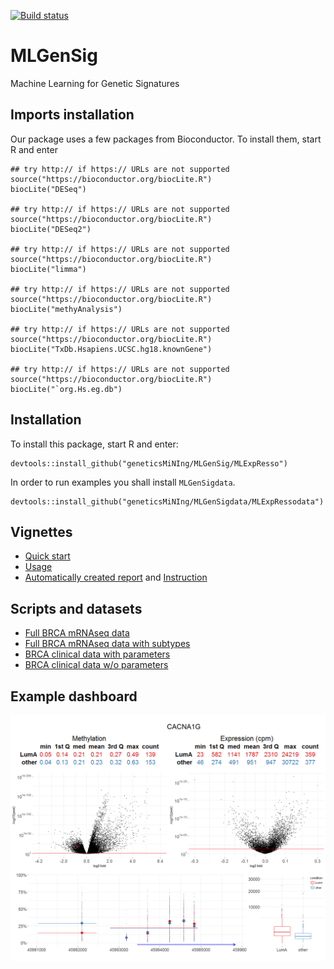 [![Build status](https://travis-ci.org/geneticsMiNIng/MLGenSig.svg?branch=master)](https://travis-ci.org/geneticsMiNIng/MLGenSig)


# MLGenSig
Machine Learning for Genetic Signatures

## Imports installation
Our package uses a few packages from Bioconductor. To install them, start R and enter

```
## try http:// if https:// URLs are not supported
source("https://bioconductor.org/biocLite.R")
biocLite("DESeq")

## try http:// if https:// URLs are not supported
source("https://bioconductor.org/biocLite.R")
biocLite("DESeq2")

## try http:// if https:// URLs are not supported
source("https://bioconductor.org/biocLite.R")
biocLite("limma")

## try http:// if https:// URLs are not supported
source("https://bioconductor.org/biocLite.R")
biocLite("methyAnalysis")

## try http:// if https:// URLs are not supported
source("https://bioconductor.org/biocLite.R")
biocLite("TxDb.Hsapiens.UCSC.hg18.knownGene")

## try http:// if https:// URLs are not supported
source("https://bioconductor.org/biocLite.R")
biocLite("`org.Hs.eg.db")
```


## Installation 
To install this package, start R and enter:
```
devtools::install_github("geneticsMiNIng/MLGenSig/MLExpResso")
```

In order to run examples you shall install `MLGenSigdata`.

```
devtools::install_github("geneticsMiNIng/MLGenSigdata/MLExpRessodata")
```


## Vignettes

* [Quick start](https://github.com/geneticsMiNIng/MLGenSig/blob/master/QuickStart/QuickStart.pdf)
* [Usage](https://github.com/geneticsMiNIng/MLGenSig/blob/master/Vignette/Usage.pdf)
* [Automatically created report](https://github.com/geneticsMiNIng/MLGenSig/blob/master/Reports/plots.pdf) and [Instruction](https://github.com/geneticsMiNIng/MLGenSig/blob/master/Reports/generating_reports.pdf)



## Scripts and datasets

* [Full BRCA mRNAseq data](https://github.com/geneticsMiNIng/MLGenSig/blob/master/Scripts/BRCA_mRNAseq/downloadBRCA.R)
* [Full BRCA mRNAseq data with subtypes](https://github.com/geneticsMiNIng/MLGenSig/tree/master/Scripts/BRCA_mRNAseq_with_SUBTYPES)
* [BRCA clinical data with parameters](https://raw.githubusercontent.com/geneticsMiNIng/MLGenSig/master/SubTypes/BRCA_clinical_parameters.csv)
* [BRCA clinical data w/o parameters](https://raw.githubusercontent.com/geneticsMiNIng/MLGenSig/master/SubTypes/BRCA_clinical_2.csv)


## Example dashboard

![Dashboard](https://github.com/geneticsMiNIng/MLGenSig/blob/master/Images/CACNA1G.png)

